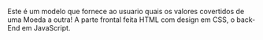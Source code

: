 Este é um modelo que fornece ao usuario quais os valores covertidos de uma Moeda a outra!
A parte frontal feita HTML com design em CSS, o back-End em JavaScript.
